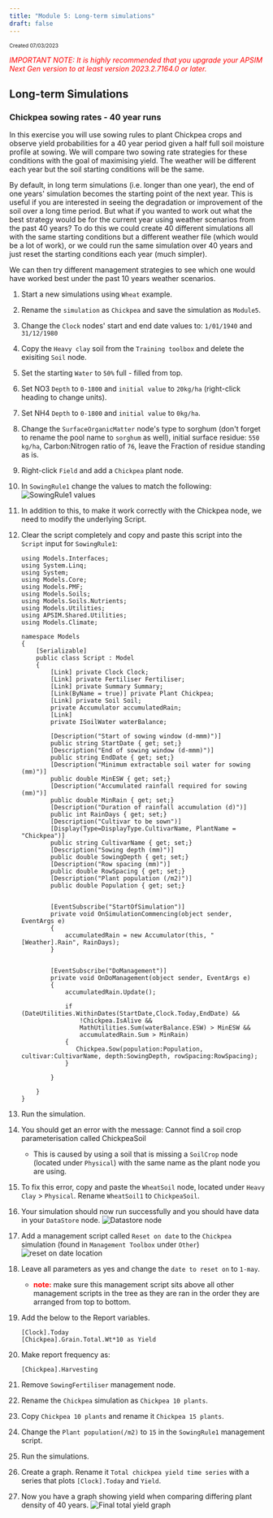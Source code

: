 ```yaml
---
title: "Module 5: Long-term simulations"
draft: false
---
```

<p style="font-size: 10px">Created 07/03/2023</p>

<em style="color: red"> IMPORTANT NOTE: It is highly recommended that you upgrade your APSIM Next Gen version to at least version 2023.2.7164.0 or later.</em>

## Long-term Simulations

### Chickpea sowing rates - 40 year runs

In this exercise you will use sowing rules to plant Chickpea crops and observe yield probabilities for a 40 year period given a half full soil moisture profile at sowing. 
We will compare two sowing rate strategies for these conditions with the goal of maximising yield. 
The weather will be different each year but the soil starting conditions will be the same.

By default, in long term simulations (i.e. longer than one year), the end of one years' simulation becomes the starting point of the next year. 
This is useful if you are interested in seeing the degradation or improvement of the soil over a long time period. 
But what if you wanted to work out what the best strategy would be for the current year using weather scenarios from the past 40 years? 
To do this we could create 40 different simulations all with the same starting conditions but a different weather file (which would be a lot of work), 
or we could run the same simulation over 40 years and just reset the starting conditions each year (much simpler).

We can then try different management strategies to see which one would have worked best under the past 10 years weather scenarios.

1. Start a new simulations using `Wheat` example. 
2. Rename the `simulation` as `Chickpea` and save the simulation as `Module5`.
3. Change the `Clock` nodes' start and end date values to: `1/01/1940` and `31/12/1980`
4. Copy the `Heavy clay` soil from the `Training toolbox` and delete the exisiting `Soil` node.
5. Set the starting `Water` to `50%` full - filled from top.
6. Set NO3 `Depth` to `0-1800` and `initial value` to `20kg/ha` (right-click heading to change units).
7. Set NH4 `Depth` to `0-1800` and `initial value` to `0kg/ha`.
8. Change the `SurfaceOrganicMatter` node's type to sorghum (don't forget to rename the pool name to `sorghum` as well), 
initial surface residue: `550 kg/ha`, Carbon:Nitrogen ratio of `76`, leave the Fraction of residue standing as is.
8. Right-click `Field` and add a `Chickpea` plant node.
9. In `SowingRule1` change the values to match the following:
![SowingRule1 values](/images/moduleFiveImages/img1.png)
10. In addition to this, to make it work correctly with the Chickpea node, we need to modify the underlying Script.
11. Clear the script completely and copy and paste this script into the `Script` input for `SowingRule1`:
		
        using Models.Interfaces;
        using System.Linq;
        using System;
        using Models.Core;
        using Models.PMF;
        using Models.Soils;
        using Models.Soils.Nutrients;
        using Models.Utilities;
        using APSIM.Shared.Utilities;
        using Models.Climate;

        namespace Models
        {
            [Serializable]
            public class Script : Model
            {
                [Link] private Clock Clock;
                [Link] private Fertiliser Fertiliser;
                [Link] private Summary Summary;
                [Link(ByName = true)] private Plant Chickpea;
                [Link] private Soil Soil;
                private Accumulator accumulatedRain;
                [Link]
                private ISoilWater waterBalance;
        
                [Description("Start of sowing window (d-mmm)")]
                public string StartDate { get; set;}
                [Description("End of sowing window (d-mmm)")]
                public string EndDate { get; set;}
                [Description("Minimum extractable soil water for sowing (mm)")]
                public double MinESW { get; set;}
                [Description("Accumulated rainfall required for sowing (mm)")]
                public double MinRain { get; set;}
                [Description("Duration of rainfall accumulation (d)")]
                public int RainDays { get; set;}
                [Description("Cultivar to be sown")]
                [Display(Type=DisplayType.CultivarName, PlantName = "Chickpea")]
                public string CultivarName { get; set;}
                [Description("Sowing depth (mm)")]
                public double SowingDepth { get; set;}        
                [Description("Row spacing (mm)")]
                public double RowSpacing { get; set;}    
                [Description("Plant population (/m2)")]
                public double Population { get; set;}    
        
        
                [EventSubscribe("StartOfSimulation")]
                private void OnSimulationCommencing(object sender, EventArgs e)
                {
                    accumulatedRain = new Accumulator(this, "[Weather].Rain", RainDays);
                }
        

                [EventSubscribe("DoManagement")]
                private void OnDoManagement(object sender, EventArgs e)
                {
                    accumulatedRain.Update();
            
                    if (DateUtilities.WithinDates(StartDate,Clock.Today,EndDate) &&
                        !Chickpea.IsAlive &&
                        MathUtilities.Sum(waterBalance.ESW) > MinESW &&
                        accumulatedRain.Sum > MinRain)
                    {
                       Chickpea.Sow(population:Population, cultivar:CultivarName, depth:SowingDepth, rowSpacing:RowSpacing);    
                    }
        
                }
        
            }
        }

10. Run the simulation.
11. You should get an error with the message: Cannot find a soil crop parameterisation called ChickpeaSoil
	- This is caused by using a soil that is missing a `SoilCrop` node (located under `Physical`) with the same name as the plant node you are using.
12. To fix this error, copy and paste the `WheatSoil` node, located under `Heavy Clay` > `Physical`. Rename `WheatSoil1` to `ChickpeaSoil`.
13. Your simulation should now run successfully and you should have data in your `DataStore` node.
![Datastore node](/images/moduleFiveImages/img2.png)
14. Add a management script called `Reset on date` to the `Chickpea` simulation (found in `Management Toolbox` under `Other`)
![reset on date location](/images/moduleFiveImages/img3.png)
15. Leave all parameters as yes and change the `date to reset on` to `1-may`. 
    - <strong style="color: red;">note:</strong> make sure this management script sits above all other management scripts in the tree as they are ran in the order they are arranged from top to bottom.
16. Add the below to the Report variables.   

        [Clock].Today
        [Chickpea].Grain.Total.Wt*10 as Yield

17. Make report frequency as:

        [Chickpea].Harvesting

17. Remove `SowingFertiliser` management node.
16. Rename the `Chickpea` simulation as `Chickpea 10 plants`.
17. Copy `Chickpea 10 plants` and rename it `Chickpea 15 plants`.
18. Change the `Plant population(/m2)` to `15` in the `SowingRule1` management script.
19. Run the simulations.
20. Create a graph. Rename it `Total chickpea yield time series` with a series that plots `[Clock].Today` and `Yield`.
21. Now you have a graph showing yield when comparing differing plant density of 40 years.
![Final total yield graph](/images/moduleFiveImages/img4.png)



